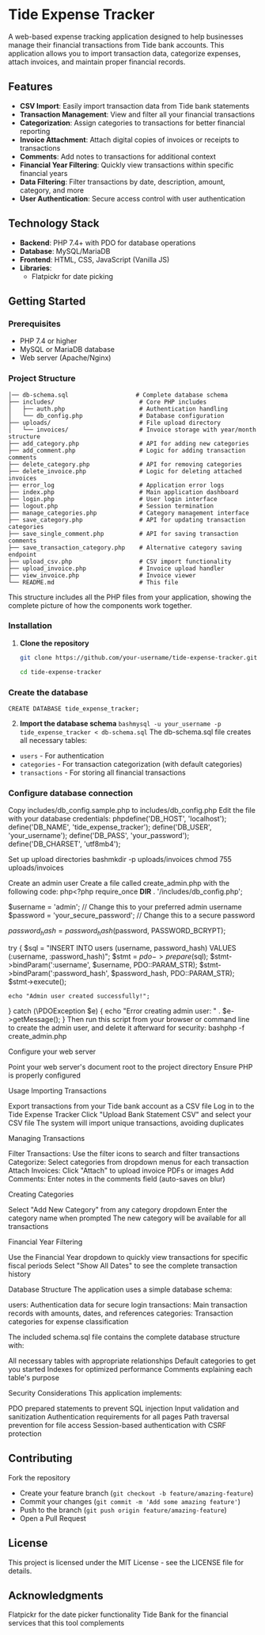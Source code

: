 # Tide Expense Tracker

A web-based expense tracking application designed to help businesses manage their financial transactions from Tide bank accounts. This application allows you to import transaction data, categorize expenses, attach invoices, and maintain proper financial records.

## Features

- **CSV Import**: Easily import transaction data from Tide bank statements
- **Transaction Management**: View and filter all your financial transactions
- **Categorization**: Assign categories to transactions for better financial reporting
- **Invoice Attachment**: Attach digital copies of invoices or receipts to transactions
- **Comments**: Add notes to transactions for additional context
- **Financial Year Filtering**: Quickly view transactions within specific financial years
- **Data Filtering**: Filter transactions by date, description, amount, category, and more
- **User Authentication**: Secure access control with user authentication

## Technology Stack

- **Backend**: PHP 7.4+ with PDO for database operations
- **Database**: MySQL/MariaDB
- **Frontend**: HTML, CSS, JavaScript (Vanilla JS)
- **Libraries**: 
  - Flatpickr for date picking

## Getting Started

### Prerequisites

- PHP 7.4 or higher
- MySQL or MariaDB database
- Web server (Apache/Nginx)

### Project Structure
```tide-expense-tracker/
│── db-schema.sql                   # Complete database schema
├── includes/                        # Core PHP includes
│   ├── auth.php                     # Authentication handling
│   └── db_config.php                # Database configuration
├── uploads/                         # File upload directory
│   └── invoices/                    # Invoice storage with year/month structure
├── add_category.php                 # API for adding new categories
├── add_comment.php                  # Logic for adding transaction comments
├── delete_category.php              # API for removing categories
├── delete_invoice.php               # Logic for deleting attached invoices
├── error_log                        # Application error logs
├── index.php                        # Main application dashboard
├── login.php                        # User login interface
├── logout.php                       # Session termination
├── manage_categories.php            # Category management interface
├── save_category.php                # API for updating transaction categories
├── save_single_comment.php          # API for saving transaction comments
├── save_transaction_category.php    # Alternative category saving endpoint
├── upload_csv.php                   # CSV import functionality
├── upload_invoice.php               # Invoice upload handler
├── view_invoice.php                 # Invoice viewer
└── README.md                        # This file
```

This structure includes all the PHP files from your application, showing the complete picture of how the components work together.


### Installation

1. **Clone the repository**
   ```bash
   git clone https://github.com/your-username/tide-expense-tracker.git
   
   cd tide-expense-tracker
   ```

### Create the database
```CREATE DATABASE tide_expense_tracker;```

2. **Import the database schema**
```bashmysql -u your_username -p tide_expense_tracker < db-schema.sql```
The db-schema.sql file creates all necessary tables:

- `users` - For authentication
- `categories` - For transaction categorization (with default categories)
- `transactions` - For storing all financial transactions


### Configure database connection

Copy includes/db_config.sample.php to includes/db_config.php
Edit the file with your database credentials:
phpdefine('DB_HOST', 'localhost');
define('DB_NAME', 'tide_expense_tracker');
define('DB_USER', 'your_username');
define('DB_PASS', 'your_password');
define('DB_CHARSET', 'utf8mb4');



Set up upload directories
bashmkdir -p uploads/invoices
chmod 755 uploads/invoices

Create an admin user
Create a file called create_admin.php with the following code:
php<?php
require_once __DIR__ . '/includes/db_config.php';

$username = 'admin'; // Change this to your preferred admin username
$password = 'your_secure_password'; // Change this to a secure password

$password_hash = password_hash($password, PASSWORD_BCRYPT);

try {
    $sql = "INSERT INTO users (username, password_hash) VALUES (:username, :password_hash)";
    $stmt = $pdo->prepare($sql);
    $stmt->bindParam(':username', $username, PDO::PARAM_STR);
    $stmt->bindParam(':password_hash', $password_hash, PDO::PARAM_STR);
    $stmt->execute();
    
    echo "Admin user created successfully!";
} catch (\PDOException $e) {
    echo "Error creating admin user: " . $e->getMessage();
}
Then run this script from your browser or command line to create the admin user, and delete it afterward for security:
bashphp -f create_admin.php

Configure your web server

Point your web server's document root to the project directory
Ensure PHP is properly configured



Usage
Importing Transactions

Export transactions from your Tide bank account as a CSV file
Log in to the Tide Expense Tracker
Click "Upload Bank Statement CSV" and select your CSV file
The system will import unique transactions, avoiding duplicates

Managing Transactions

Filter Transactions: Use the filter icons to search and filter transactions
Categorize: Select categories from dropdown menus for each transaction
Attach Invoices: Click "Attach" to upload invoice PDFs or images
Add Comments: Enter notes in the comments field (auto-saves on blur)

Creating Categories

Select "Add New Category" from any category dropdown
Enter the category name when prompted
The new category will be available for all transactions

Financial Year Filtering

Use the Financial Year dropdown to quickly view transactions for specific fiscal periods
Select "Show All Dates" to see the complete transaction history

Database Structure
The application uses a simple database schema:

users: Authentication data for secure login
transactions: Main transaction records with amounts, dates, and references
categories: Transaction categories for expense classification

The included schema.sql file contains the complete database structure with:

All necessary tables with appropriate relationships
Default categories to get you started
Indexes for optimized performance
Comments explaining each table's purpose

Security Considerations
This application implements:

PDO prepared statements to prevent SQL injection
Input validation and sanitization
Authentication requirements for all pages
Path traversal prevention for file access
Session-based authentication with CSRF protection

## Contributing

Fork the repository
- Create your feature branch (`git checkout -b feature/amazing-feature`)
- Commit your changes (`git commit -m 'Add some amazing feature'`)
- Push to the branch (`git push origin feature/amazing-feature`)
- Open a Pull Request

## License

This project is licensed under the MIT License - see the LICENSE file for details.

## Acknowledgments

Flatpickr for the date picker functionality
Tide Bank for the financial services that this tool complements
